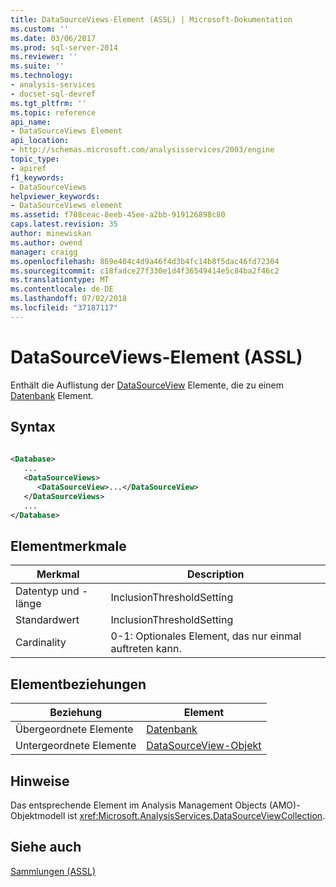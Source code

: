 ```yaml
---
title: DataSourceViews-Element (ASSL) | Microsoft-Dokumentation
ms.custom: ''
ms.date: 03/06/2017
ms.prod: sql-server-2014
ms.reviewer: ''
ms.suite: ''
ms.technology:
- analysis-services
- docset-sql-devref
ms.tgt_pltfrm: ''
ms.topic: reference
api_name:
- DataSourceViews Element
api_location:
- http://schemas.microsoft.com/analysisservices/2003/engine
topic_type:
- apiref
f1_keywords:
- DataSourceViews
helpviewer_keywords:
- DataSourceViews element
ms.assetid: f708ceac-8eeb-45ee-a2bb-919126898c80
caps.latest.revision: 35
author: minewiskan
ms.author: owend
manager: craigg
ms.openlocfilehash: 869e404c4d9a46f4d3b4fc14b8f5dac46fd72304
ms.sourcegitcommit: c18fadce27f330e1d4f36549414e5c84ba2f46c2
ms.translationtype: MT
ms.contentlocale: de-DE
ms.lasthandoff: 07/02/2018
ms.locfileid: "37187117"
---
```

# <a name="datasourceviews-element-assl"></a>DataSourceViews-Element (ASSL)
  Enthält die Auflistung der [DataSourceView](../objects/datasourceview-element-assl.md) Elemente, die zu einem [Datenbank](../objects/database-element-assl.md) Element.  
  
## <a name="syntax"></a>Syntax  
  
```xml  
  
<Database>  
   ...  
   <DataSourceViews>  
      <DataSourceView>...</DataSourceView>  
   </DataSourceViews>  
   ...  
</Database>  
```  
  
## <a name="element-characteristics"></a>Elementmerkmale  
  
|Merkmal|Description|  
|--------------------|-----------------|  
|Datentyp und -länge|InclusionThresholdSetting|  
|Standardwert|InclusionThresholdSetting|  
|Cardinality|0-1: Optionales Element, das nur einmal auftreten kann.|  
  
## <a name="element-relationships"></a>Elementbeziehungen  
  
|Beziehung|Element|  
|------------------|-------------|  
|Übergeordnete Elemente|[Datenbank](../objects/database-element-assl.md)|  
|Untergeordnete Elemente|[DataSourceView-Objekt](../objects/datasourceview-element-assl.md)|  
  
## <a name="remarks"></a>Hinweise  
 Das entsprechende Element im Analysis Management Objects (AMO)-Objektmodell ist <xref:Microsoft.AnalysisServices.DataSourceViewCollection>.  
  
## <a name="see-also"></a>Siehe auch  
 [Sammlungen &#40;ASSL&#41;](collections-assl.md)  
  
  
